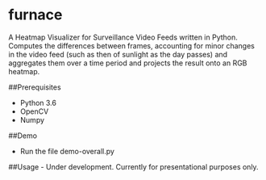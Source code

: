 # furnace
A Heatmap Visualizer for Surveillance Video Feeds written in Python. Computes the differences between frames, accounting for minor changes in the video feed (such as then of sunlight as the day passes) and aggregates them over a time period and projects the result onto an RGB heatmap.

##Prerequisites
- Python 3.6
- OpenCV
- Numpy

##Demo
- Run the file demo-overall.py

##Usage
	- Under development. Currently for presentational purposes only.






